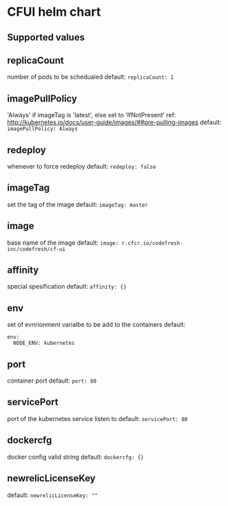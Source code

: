 # CFUI helm chart

## Supported values

## replicaCount
number of pods to be schedualed
default: `replicaCount: 1`

## imagePullPolicy
'Always' if imageTag is 'latest', else set to 'IfNotPresent' ref: http://kubernetes.io/docs/user-guide/images/##pre-pulling-images
default: `imagePullPolicy: Always`

## redeploy
whenever to force redeploy
default: `redeploy: false`

## imageTag
set the tag of the image
default: `imageTag: master`

## image
base name of the image
default: `image: r.cfcr.io/codefresh-inc/codefresh/cf-ui`

## affinity
special spesification
default: `affinity: {}`

## env
set of evnrionment varialbe to be add to the containers
default:
```
env:
  NODE_ENV: kubernetes
```

## port
container port
default: `port: 80` 

## servicePort
port of the kubernetes service listen to
default: `servicePort: 80`

## dockercfg
docker config valid string
default: `dockercfg: {}`

## newrelicLicenseKey
default: `newrelicLicenseKey: ""`
